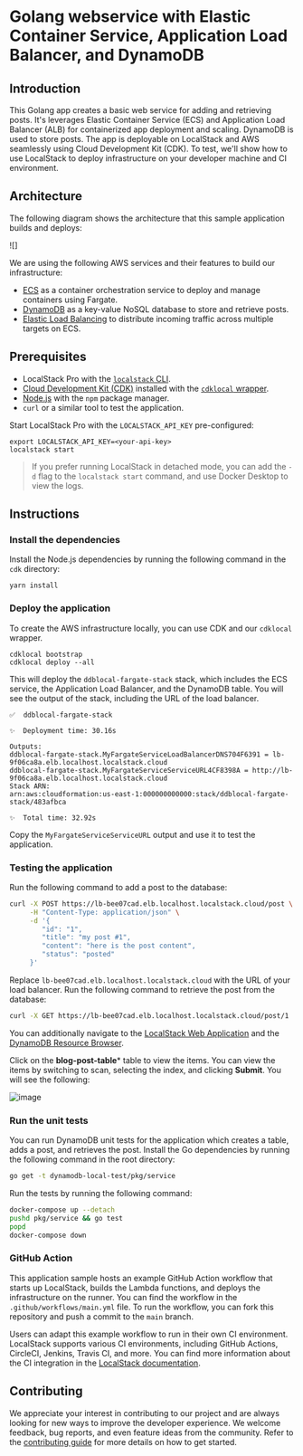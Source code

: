 # Golang webservice with Elastic Container Service, Application Load Balancer, and DynamoDB

## Introduction

This Golang app creates a basic web service for adding and retrieving posts. It's leverages Elastic Container Service (ECS) and Application Load Balancer (ALB) for containerized app deployment and scaling. DynamoDB is used to store posts. The app is deployable on LocalStack and AWS seamlessly using Cloud Development Kit (CDK). To test, we'll show how to use LocalStack to deploy infrastructure on your developer machine and CI environment.

## Architecture

The following diagram shows the architecture that this sample application builds and deploys:

![]

We are using the following AWS services and their features to build our infrastructure:

- [ECS](https://docs.localstack.cloud/user-guide/aws/elastic-container-service/) as a container orchestration service to deploy and manage containers using Fargate.
- [DynamoDB](https://docs.localstack.cloud/user-guide/aws/dynamodb/) as a key-value NoSQL database to store and retrieve posts.
- [Elastic Load Balancing](https://docs.localstack.cloud/user-guide/aws/elastic-load-balancing/) to distribute incoming traffic across multiple targets on ECS.

## Prerequisites

- LocalStack Pro with the [`localstack` CLI](https://docs.localstack.cloud/getting-started/installation/#localstack-cli).
- [Cloud Development Kit (CDK)](https://docs.aws.amazon.com/cdk/latest/guide/getting_started.html) installed with the [`cdklocal` wrapper](https://docs.localstack.cloud/user-guide/integrations/aws-cdk/).
- [Node.js](https://nodejs.org/en/) with the `npm` package manager.
- `curl` or a similar tool to test the application.

Start LocalStack Pro with the `LOCALSTACK_API_KEY` pre-configured:

```shell
export LOCALSTACK_API_KEY=<your-api-key>
localstack start
```

> If you prefer running LocalStack in detached mode, you can add the `-d` flag to the `localstack start` command, and use Docker Desktop to view the logs.

## Instructions

### Install the dependencies

Install the Node.js dependencies by running the following command in the `cdk` directory:

```shell
yarn install
```

### Deploy the application

To create the AWS infrastructure locally, you can use CDK and our `cdklocal` wrapper.

```shell
cdklocal bootstrap
cdklocal deploy --all
```

This will deploy the `ddblocal-fargate-stack` stack, which includes the ECS service, the Application Load Balancer, and the DynamoDB table. You will see the output of the stack, including the URL of the load balancer.

```shell
✅  ddblocal-fargate-stack

✨  Deployment time: 30.16s

Outputs:
ddblocal-fargate-stack.MyFargateServiceLoadBalancerDNS704F6391 = lb-9f06ca8a.elb.localhost.localstack.cloud
ddblocal-fargate-stack.MyFargateServiceServiceURL4CF8398A = http://lb-9f06ca8a.elb.localhost.localstack.cloud
Stack ARN:
arn:aws:cloudformation:us-east-1:000000000000:stack/ddblocal-fargate-stack/483afbca

✨  Total time: 32.92s
```

Copy the `MyFargateServiceServiceURL` output and use it to test the application.

### Testing the application

Run the following command to add a post to the database:

```bash
curl -X POST https://lb-bee07cad.elb.localhost.localstack.cloud/post \
     -H "Content-Type: application/json" \
     -d '{
        "id": "1",
        "title": "my post #1",
        "content": "here is the post content",
        "status": "posted"
     }'
```

Replace `lb-bee07cad.elb.localhost.localstack.cloud` with the URL of your load balancer. Run the following command to retrieve the post from the database:

```bash
curl -X GET https://lb-bee07cad.elb.localhost.localstack.cloud/post/1
```

You can additionally navigate to the [LocalStack Web Application](https://app.localstack.cloud) and the [DynamoDB Resource Browser](https://app.localstack.cloud/inst/default/resources/dynamodb).

Click on the **blog-post-table*** table to view the items. You can view the items by switching to scan, selecting the index, and clicking **Submit**. You will see the following:

![image](https://gist.github.com/assets/47351025/f0e2caab-fef1-4aee-8736-45d93879799f)

### Run the unit tests

You can run DynamoDB unit tests for the application which creates a table, adds a post, and retrieves the post. Install the Go dependencies by running the following command in the root directory:

```bash
go get -t dynamodb-local-test/pkg/service
```

Run the tests by running the following command:

```bash
docker-compose up --detach
pushd pkg/service && go test
popd
docker-compose down
```

### GitHub Action

This application sample hosts an example GitHub Action workflow that starts up LocalStack, builds the Lambda functions, and deploys the infrastructure on the runner. You can find the workflow in the `.github/workflows/main.yml` file. To run the workflow, you can fork this repository and push a commit to the `main` branch.

Users can adapt this example workflow to run in their own CI environment. LocalStack supports various CI environments, including GitHub Actions, CircleCI, Jenkins, Travis CI, and more. You can find more information about the CI integration in the [LocalStack documentation](https://docs.localstack.cloud/user-guide/ci/).

## Contributing

We appreciate your interest in contributing to our project and are always looking for new ways to improve the developer experience. We welcome feedback, bug reports, and even feature ideas from the community. Refer to the [contributing guide](CONTRIBUTING.md) for more details on how to get started.
